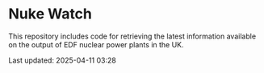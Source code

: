 # Nuke Watch

This repository includes code for retrieving the latest information available on the output of EDF nuclear power plants in the UK.

Last updated: 2025-04-11 03:28
